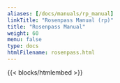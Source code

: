 ```yaml
---
aliases: [/docs/manuals/rp_manual]
linkTitle: "Rosenpass Manual (rp)"
title: "Rosenpass Manual"
weight: 60
menu: false
type: docs
htmlFilename: rosenpass.html
---
```


{{< blocks/htmlembed >}}